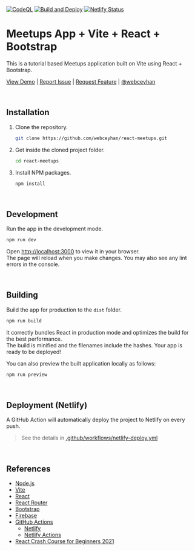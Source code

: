 <!-- AUTOMATION BADGES -->

[![CodeQL](https://github.com/webceyhan/react-meetups/actions/workflows/codeql-analysis.yml/badge.svg)](https://github.com/webceyhan/react-meetups/actions/workflows/codeql-analysis.yml)
[![Build and Deploy](https://github.com/webceyhan/react-meetups/actions/workflows/netlify-deploy.yml/badge.svg)](https://github.com/webceyhan/react-meetups/actions/workflows/netlify-deploy.yml)
[![Netlify Status](https://api.netlify.com/api/v1/badges/e28e4e68-5bab-4837-9f4e-4550d48ef5b6/deploy-status)](https://app.netlify.com/sites/react-meetups-app/deploys)

<!-- HEADER ///////////////////////////////////////////////////////////// -->

# Meetups App + Vite + React + Bootstrap

This is a tutorial based Meetups application built on Vite using React + Bootstrap.

[View Demo](https://webceyhan-react-meetups.netlify.app) |
[Report Issue](https://github.com/webceyhan/react-meetups/issues) |
[Request Feature](https://github.com/webceyhan/react-meetups/pulls) |
[@webceyhan](https://twitter.com/webceyhan)

<br>
<!-- INSTALLATION //////////////////////////////////////////////////////// -->

## Installation

1. Clone the repository.
    ```sh
    git clone https://github.com/webceyhan/react-meetups.git
    ```
2. Get inside the cloned project folder.
    ```sh
    cd react-meetups
    ```
3. Install NPM packages.
    ```sh
    npm install
    ```

<br>
<!-- DEVELOPMENT ///////////////////////////////////////////////////////// -->

## Development

Run the app in the development mode.

```sh
npm run dev
```

Open [http://localhost:3000](http://localhost:3000) to view it in your browser.\
The page will reload when you make changes. You may also see any lint errors in the console.

<br>
<!-- BUILDING //////////////////////////////////////////////////////////// -->

## Building

Build the app for production to the `dist` folder.

```sh
npm run build
```

It correctly bundles React in production mode and optimizes the build for the best performance.\
The build is minified and the filenames include the hashes. Your app is ready to be deployed!

You can also preview the built application locally as follows:

```sh
npm run preview
```

<br>
<!-- DEPLOYMENT ////////////////////////////////////////////////////////// -->

## Deployment (Netlify)

A GitHub Action will automatically deploy the project to Netlify on every push.

> See the details in [.github/workflows/netlify-deploy.yml](./.github/workflows/netlify-deploy.yml)

<br>
<!-- REFERENCES ////////////////////////////////////////////////////////// -->

## References

-   [Node.js](https://nodejs.dev/)
-   [Vite](https://vitejs.dev/)
-   [React](https://reactjs.org/)
-   [React Router](https://reactrouter.com/)
-   [Bootstrap](https://getbootstrap.com/)
-   [Firebase](https://firebase.google.com/)
-   [GitHub Actions](https://docs.github.com/en/actions)
    -   [Netlify](https://www.netlify.com/)
    -   [Netlify Actions](https://github.com/nwtgck/actions-netlify)
-   [React Crash Course for Beginners 2021](https://www.youtube.com/watch?v=Dorf8i6lCuk&t=7190s)
